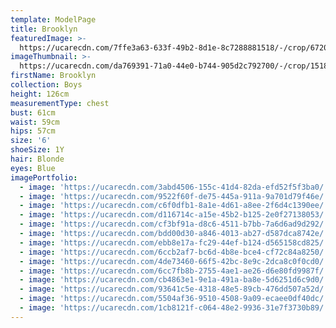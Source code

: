 ```yaml
---
template: ModelPage
title: Brooklyn
featuredImage: >-
  https://ucarecdn.com/7ffe3a63-633f-49b2-8d1e-8c7288881518/-/crop/6720x2772/0,673/-/preview/
imageThumbnail: >-
  https://ucarecdn.com/da769391-71a0-44e0-b744-905d2c792700/-/crop/1518x1917/0,0/-/preview/
firstName: Brooklyn
collection: Boys
height: 126cm
measurementType: chest
bust: 61cm
waist: 59cm
hips: 57cm
size: '6'
shoeSize: 1Y
hair: Blonde
eyes: Blue
imagePortfolio:
  - image: 'https://ucarecdn.com/3abd4506-155c-41d4-82da-efd52f5f3ba0/'
  - image: 'https://ucarecdn.com/9522f60f-de75-445a-911a-9a701d79f46e/'
  - image: 'https://ucarecdn.com/c6f0dfb1-8a1e-4d61-a8ee-2f6d4c1390ee/'
  - image: 'https://ucarecdn.com/d116714c-a15e-45b2-b125-2e0f27138053/'
  - image: 'https://ucarecdn.com/cf3bf91a-d8c6-4511-b7bb-7a6d6ad9d292/'
  - image: 'https://ucarecdn.com/bdd00d30-a846-4013-ab27-d587dca8742e/'
  - image: 'https://ucarecdn.com/ebb8e17a-fc29-44ef-b124-d565158cd825/'
  - image: 'https://ucarecdn.com/6ccb2af7-bc6d-4b8e-bce4-cf72c84a8250/'
  - image: 'https://ucarecdn.com/4de73460-66f5-42bc-8e9c-2dca8c0f0cd0/'
  - image: 'https://ucarecdn.com/6cc7fb8b-2755-4ae1-ae26-d6e80fd9987f/'
  - image: 'https://ucarecdn.com/cb4863e1-9e1a-491a-ba8e-5d6251d6c9d0/'
  - image: 'https://ucarecdn.com/93641c5e-4318-48e5-89cb-476dd507a52d/'
  - image: 'https://ucarecdn.com/5504af36-9510-4508-9a09-ecaee0df40dc/'
  - image: 'https://ucarecdn.com/1cb8121f-c064-48e2-9936-31e7f3730b89/'
---
```


